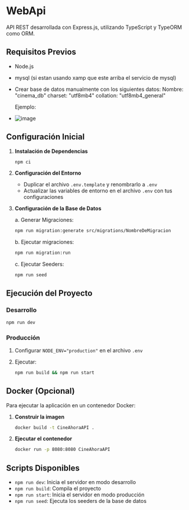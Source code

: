 # WebApi

API REST desarrollada con Express.js, utilizando TypeScript y TypeORM como ORM.

## Requisitos Previos

- Node.js
- mysql (si estan usando xamp que este arriba el servicio de mysql)
- Crear base de datos manualmente con los siguientes datos:
  Nombre: "cinema_db"
  charset: "utf8mb4"
  collation: "utf8mb4_general"

  Ejemplo:
- ![image](https://github.com/user-attachments/assets/f51bab7c-e576-46a3-b971-6ff206a746d8)


## Configuración Inicial

1. **Instalación de Dependencias**

   ```bash
   npm ci
   ```

2. **Configuración del Entorno**
   - Duplicar el archivo `.env.template` y renombrarlo a `.env`
   - Actualizar las variables de entorno en el archivo `.env` con tus configuraciones

3. **Configuración de la Base de Datos**

   a. Generar Migraciones:

   ```bash
   npm run migration:generate src/migrations/NombreDeMigracion

   ```

   b. Ejecutar migraciones:

   ```bash
   npm run migration:run
   ```

   c. Ejecutar Seeders:

   ```bash
   npm run seed
   ```

## Ejecución del Proyecto

### Desarrollo

```bash
npm run dev
```

### Producción

1. Configurar `NODE_ENV="production"` en el archivo `.env`
2. Ejecutar:

   ```bash
   npm run build && npm run start
   ```

## Docker (Opcional)

Para ejecutar la aplicación en un contenedor Docker:

1. **Construir la imagen**

   ```bash
   docker build -t CineAhoraAPI .
   ```

2. **Ejecutar el contenedor**

   ```bash
   docker run -p 8080:8080 CineAhoraAPI
   ```

## Scripts Disponibles

- `npm run dev`: Inicia el servidor en modo desarrollo
- `npm run build`: Compila el proyecto
- `npm run start`: Inicia el servidor en modo producción
- `npm run seed`: Ejecuta los seeders de la base de datos
